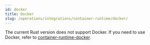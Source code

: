```yaml
---
id: docker
title: Docker
slug: /operations/integrations/container-runtime/docker/
---
```


The current Rust version does not support Docker. If you need to use Docker, refer to [container-runtime-docker](../../../../versioned_docs/version-v2.1.x/operations/integrations/container-runtime/docker.md).
